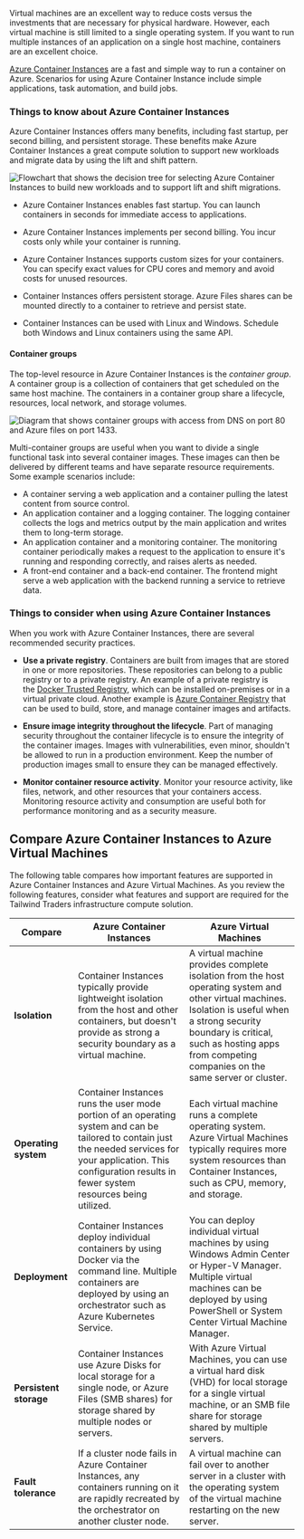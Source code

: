 
Virtual machines are an excellent way to reduce costs versus the investments that are necessary for physical hardware. However, each virtual machine is still limited to a single operating system. If you want to run multiple instances of an application on a single host machine, containers are an excellent choice.

[Azure Container Instances](https://learn.microsoft.com/en-us/azure/container-instances/container-instances-overview) are a fast and simple way to run a container on Azure. Scenarios for using Azure Container Instance include simple applications, task automation, and build jobs.

### Things to know about Azure Container Instances

Azure Container Instances offers many benefits, including fast startup, per second billing, and persistent storage. These benefits make Azure Container Instances a great compute solution to support new workloads and migrate data by using the lift and shift pattern.

![Flowchart that shows the decision tree for selecting Azure Container Instances to build new workloads and to support lift and shift migrations.](https://learn.microsoft.com/en-us/training/wwl-azure/design-compute-solution/media/select-azure-container-instances.png)

- Azure Container Instances enables fast startup. You can launch containers in seconds for immediate access to applications.
    
- Azure Container Instances implements per second billing. You incur costs only while your container is running.
    
- Azure Container Instances supports custom sizes for your containers. You can specify exact values for CPU cores and memory and avoid costs for unused resources.
    
- Container Instances offers persistent storage. Azure Files shares can be mounted directly to a container to retrieve and persist state.
    
- Container Instances can be used with Linux and Windows. Schedule both Windows and Linux containers using the same API.
    

#### Container groups

The top-level resource in Azure Container Instances is the _container group_. A container group is a collection of containers that get scheduled on the same host machine. The containers in a container group share a lifecycle, resources, local network, and storage volumes.

![Diagram that shows container groups with access from DNS on port 80 and Azure files on port 1433.](https://learn.microsoft.com/en-us/training/wwl-azure/design-compute-solution/media/container-groups.png)

Multi-container groups are useful when you want to divide a single functional task into several container images. These images can then be delivered by different teams and have separate resource requirements. Some example scenarios include:

- A container serving a web application and a container pulling the latest content from source control.
- An application container and a logging container. The logging container collects the logs and metrics output by the main application and writes them to long-term storage.
- An application container and a monitoring container. The monitoring container periodically makes a request to the application to ensure it's running and responding correctly, and raises alerts as needed.
- A front-end container and a back-end container. The frontend might serve a web application with the backend running a service to retrieve data.

### Things to consider when using Azure Container Instances

When you work with Azure Container Instances, there are several recommended security practices.

- **Use a private registry**. Containers are built from images that are stored in one or more repositories. These repositories can belong to a public registry or to a private registry. An example of a private registry is the [Docker Trusted Registry](https://docs.docker.com/datacenter/dtr/), which can be installed on-premises or in a virtual private cloud. Another example is [Azure Container Registry](https://learn.microsoft.com/en-us/azure/container-registry/) that can be used to build, store, and manage container images and artifacts.
    
- **Ensure image integrity throughout the lifecycle**. Part of managing security throughout the container lifecycle is to ensure the integrity of the container images. Images with vulnerabilities, even minor, shouldn't be allowed to run in a production environment. Keep the number of production images small to ensure they can be managed effectively.
    
- **Monitor container resource activity**. Monitor your resource activity, like files, network, and other resources that your containers access. Monitoring resource activity and consumption are useful both for performance monitoring and as a security measure.
    

## Compare Azure Container Instances to Azure Virtual Machines

The following table compares how important features are supported in Azure Container Instances and Azure Virtual Machines. As you review the following features, consider what features and support are required for the Tailwind Traders infrastructure compute solution.

|Compare|Azure Container Instances|Azure Virtual Machines|
|---|---|---|
|**Isolation**|Container Instances typically provide lightweight isolation from the host and other containers, but doesn't provide as strong a security boundary as a virtual machine.|A virtual machine provides complete isolation from the host operating system and other virtual machines. Isolation is useful when a strong security boundary is critical, such as hosting apps from competing companies on the same server or cluster.|
|**Operating system**|Container Instances runs the user mode portion of an operating system and can be tailored to contain just the needed services for your application. This configuration results in fewer system resources being utilized.|Each virtual machine runs a complete operating system. Azure Virtual Machines typically requires more system resources than Container Instances, such as CPU, memory, and storage.|
|**Deployment**|Container Instances deploy individual containers by using Docker via the command line. Multiple containers are deployed by using an orchestrator such as Azure Kubernetes Service.|You can deploy individual virtual machines by using Windows Admin Center or Hyper-V Manager. Multiple virtual machines can be deployed by using PowerShell or System Center Virtual Machine Manager.|
|**Persistent storage**|Container Instances use Azure Disks for local storage for a single node, or Azure Files (SMB shares) for storage shared by multiple nodes or servers.|With Azure Virtual Machines, you can use a virtual hard disk (VHD) for local storage for a single virtual machine, or an SMB file share for storage shared by multiple servers.|
|**Fault tolerance**|If a cluster node fails in Azure Container Instances, any containers running on it are rapidly recreated by the orchestrator on another cluster node.|A virtual machine can fail over to another server in a cluster with the operating system of the virtual machine restarting on the new server.|